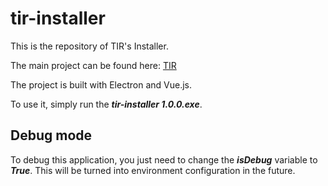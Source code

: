 # tir-installer

This is the repository of TIR's Installer.

The main project can be found here: [TIR](https://github.com/totvs/tir)

The project is built with Electron and Vue.js.

To use it, simply run the **_tir-installer 1.0.0.exe_**.

## Debug mode

To debug this application, you just need to change the **_isDebug_** variable to **_True_**. This will be turned into environment configuration in the future.